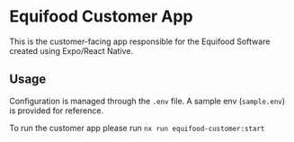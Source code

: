 # Equifood Customer App

This is the customer-facing app responsible for the Equifood Software created using Expo/React Native.

## Usage

Configuration is managed through the `.env` file. A sample env (`sample.env`) is provided for reference.

To run the customer app please run `nx run equifood-customer:start`
